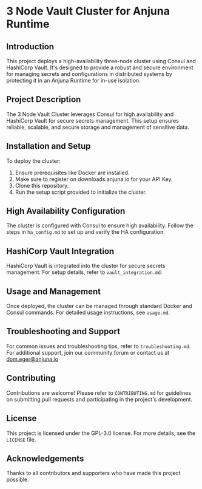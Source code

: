 
# 3 Node Vault Cluster for Anjuna Runtime

## Introduction
This project deploys a high-availability three-node cluster using Consul and HashiCorp Vault. It's designed to provide a robust and secure environment for managing secrets and configurations in distributed systems by protecting it in an Anjuna Runtime for in-use isolation.

## Project Description
The 3 Node Vault Cluster leverages Consul for high availability and HashiCorp Vault for secure secrets management. This setup ensures reliable, scalable, and secure storage and management of sensitive data.

## Installation and Setup
To deploy the cluster:
1. Ensure prerequisites like Docker are installed.
2. Make sure to register on downloads.anjuna.io for your API Key.
3. Clone this repository.
4. Run the setup script provided to initialize the cluster.

## High Availability Configuration
The cluster is configured with Consul to ensure high availability. Follow the steps in `ha_config.md` to set up and verify the HA configuration.

## HashiCorp Vault Integration
HashiCorp Vault is integrated into the cluster for secure secrets management. For setup details, refer to `vault_integration.md`.

## Usage and Management
Once deployed, the cluster can be managed through standard Docker and Consul commands. For detailed usage instructions, see `usage.md`.

## Troubleshooting and Support
For common issues and troubleshooting tips, refer to `troubleshooting.md`. For additional support, join our community forum or contact us at dom.eger@anjuna.io

## Contributing
Contributions are welcome! Please refer to `CONTRIBUTING.md` for guidelines on submitting pull requests and participating in the project's development.

## License
This project is licensed under the GPL-3.0 license. For more details, see the `LICENSE` file.

## Acknowledgements
Thanks to all contributors and supporters who have made this project possible.
